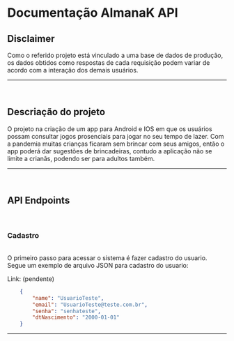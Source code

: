 # Documentação AlmanaK API

## Disclaimer

Como o referido projeto está vinculado a uma base de dados de produção, os dados obtidos como respostas de cada requisição podem variar de acordo com a interação dos demais usuários.

<hr>
<br>


## Descriação do projeto
O projeto na criação de um app para Android e IOS em que os usuários possam consultar jogos prosenciais para jogar no seu tempo de lazer. 
Com a pandemia muitas crianças ficaram sem brincar com seus amigos, então o app poderá dar sugestões de brincadeiras, 
contudo a aplicação não se limite a crianãs, podendo ser para adultos também.
<hr>
<br>

## API Endpoints

<br>

### Cadastro
<br>
O primeiro passo para acessar o sistema é fazer cadastro do usuario. Segue um exemplo de arquivo JSON para cadastro do usuario:

Link: (pendente)

```json
	{
		"name": "UsuarioTeste",
		"email": "UsuarioTeste@teste.com.br",
		"senha": "senhateste",
		"dtNascimento": "2000-01-01"
	}
```

<hr>
<br>
